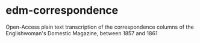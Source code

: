 # edm-correspondence
Open-Access plain text transcription of the correspondence columns of the Englishwoman's Domestic Magazine, between 1857 and 1861
